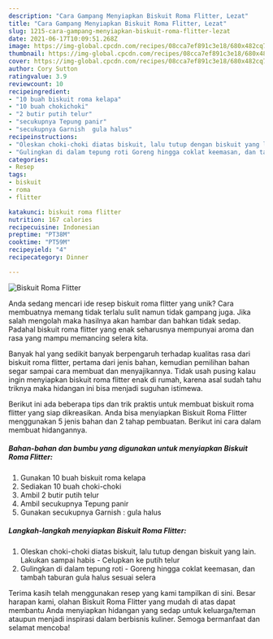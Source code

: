 ```yaml
---
description: "Cara Gampang Menyiapkan Biskuit Roma Flitter, Lezat"
title: "Cara Gampang Menyiapkan Biskuit Roma Flitter, Lezat"
slug: 1215-cara-gampang-menyiapkan-biskuit-roma-flitter-lezat
date: 2021-06-17T10:09:51.268Z
image: https://img-global.cpcdn.com/recipes/08cca7ef891c3e18/680x482cq70/biskuit-roma-flitter-foto-resep-utama.jpg
thumbnail: https://img-global.cpcdn.com/recipes/08cca7ef891c3e18/680x482cq70/biskuit-roma-flitter-foto-resep-utama.jpg
cover: https://img-global.cpcdn.com/recipes/08cca7ef891c3e18/680x482cq70/biskuit-roma-flitter-foto-resep-utama.jpg
author: Cory Sutton
ratingvalue: 3.9
reviewcount: 10
recipeingredient:
- "10 buah biskuit roma kelapa"
- "10 buah chokichoki"
- "2 butir putih telur"
- "secukupnya Tepung panir"
- "secukupnya Garnish  gula halus"
recipeinstructions:
- "Oleskan choki-choki diatas biskuit, lalu tutup dengan biskuit yang lain. Lakukan sampai habis Celupkan ke putih telur"
- "Gulingkan di dalam tepung roti Goreng hingga coklat keemasan, dan tambah taburan gula halus sesuai selera"
categories:
- Resep
tags:
- biskuit
- roma
- flitter

katakunci: biskuit roma flitter 
nutrition: 167 calories
recipecuisine: Indonesian
preptime: "PT38M"
cooktime: "PT59M"
recipeyield: "4"
recipecategory: Dinner

---
```



![Biskuit Roma Flitter](https://img-global.cpcdn.com/recipes/08cca7ef891c3e18/680x482cq70/biskuit-roma-flitter-foto-resep-utama.jpg)

Anda sedang mencari ide resep biskuit roma flitter yang unik? Cara membuatnya memang tidak terlalu sulit namun tidak gampang juga. Jika salah mengolah maka hasilnya akan hambar dan bahkan tidak sedap. Padahal biskuit roma flitter yang enak seharusnya mempunyai aroma dan rasa yang mampu memancing selera kita.



Banyak hal yang sedikit banyak berpengaruh terhadap kualitas rasa dari biskuit roma flitter, pertama dari jenis bahan, kemudian pemilihan bahan segar sampai cara membuat dan menyajikannya. Tidak usah pusing kalau ingin menyiapkan biskuit roma flitter enak di rumah, karena asal sudah tahu triknya maka hidangan ini bisa menjadi suguhan istimewa.


Berikut ini ada beberapa tips dan trik praktis untuk membuat biskuit roma flitter yang siap dikreasikan. Anda bisa menyiapkan Biskuit Roma Flitter menggunakan 5 jenis bahan dan 2 tahap pembuatan. Berikut ini cara dalam membuat hidangannya.

<!--inarticleads1-->

##### Bahan-bahan dan bumbu yang digunakan untuk menyiapkan Biskuit Roma Flitter:

1. Gunakan 10 buah biskuit roma kelapa
1. Sediakan 10 buah choki-choki
1. Ambil 2 butir putih telur
1. Ambil secukupnya Tepung panir
1. Gunakan secukupnya Garnish : gula halus




<!--inarticleads2-->

##### Langkah-langkah menyiapkan Biskuit Roma Flitter:

1. Oleskan choki-choki diatas biskuit, lalu tutup dengan biskuit yang lain. Lakukan sampai habis - Celupkan ke putih telur
1. Gulingkan di dalam tepung roti - Goreng hingga coklat keemasan, dan tambah taburan gula halus sesuai selera




Terima kasih telah menggunakan resep yang kami tampilkan di sini. Besar harapan kami, olahan Biskuit Roma Flitter yang mudah di atas dapat membantu Anda menyiapkan hidangan yang sedap untuk keluarga/teman ataupun menjadi inspirasi dalam berbisnis kuliner. Semoga bermanfaat dan selamat mencoba!
